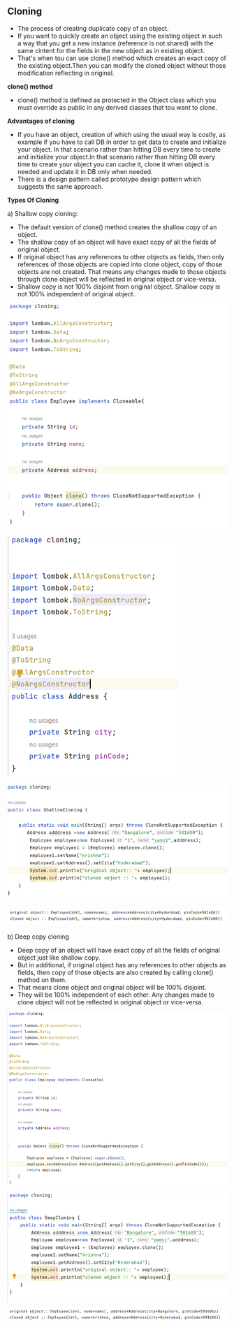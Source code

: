 ## Cloning
* The process of creating duplicate copy of an object.
* If you want to quickly create an object using the existing object in such a way that you get a new instance (reference is not shared) with the same cintent for the fields in the new object as in
  existing object.
* That's when tou can use clone() method which creates an exact copy of the existing object.Then  you can modify the cloned object without those
  modification reflecting in original.

**clone() method**

* clone() method is defined as protected in the Object class which you must override as public
  in any derived classes that tou want to clone.

**Advantages of cloning**

* If you have an object, creation of which using the usual way is costly, as
  example if you have to call DB in order to get data to create  and initialize your object.
  In that scenario rather than hitting DB every time to create and initialize your object.In that scenario rather than hitting DB every time to create your object you can cache it, clone it when object is needed and update  it in DB only when needed.
* There is a design pattern called prototype design pattern which suggests the same approach.

**Types Of Cloning**

a) Shallow copy cloning:

* The default version of clone() method creates the shallow copy of an object.
* The shallow copy of an object will have exact copy of all the fields of original object.
* If original object has any references to other objects as fields, then only references of those objects are copied into clone object, copy of those objects are not created. That means any changes made to those objects through clone object will be reflected in original object or vice-versa.
* Shallow copy is not 100% disjoint from original object. Shallow copy is not 100% independent of original object.

![cloning1.PNG](cloning1.PNG)

![address.PNG](address.PNG)

![shallow.PNG](shallow.PNG)

![shallow1.PNG](shallow1.PNG)

b) Deep copy cloning

* Deep copy of an object will have exact copy of all the fields of original object just like shallow copy.
* But in additional, if original object has any references to other objects as fields, then copy of those objects are also created by calling clone() method on them.
* That means clone object and original object will be 100% disjoint.
* They will be 100% independent of each other. Any changes made to clone object will not be reflected in original object or vice-versa.

![cloning2.PNG](cloning2.PNG)

![deep.PNG](deep.PNG)

![deep1.PNG](deep1.PNG)